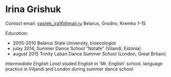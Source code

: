 # Irina Grishuk

*Contact*
email: vasilek_ira16@mail.ru
Belarus, Grodno, Kremko 1-15

*Education:*
* 2005-2010 Belarus State University, bioecologist
* julay 2014, Summer Dance School "Notafe" (Vilandi, Estonia)
* august 2015 Trinity Laban Dance Summer School (London, Great Britain)

*Intermediate English Level*
studed English in 'Mr. English' school, language practice in Viljandi and London during summer dance school

